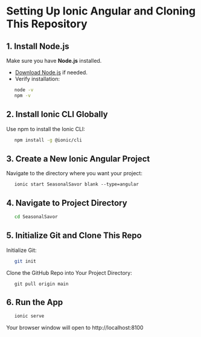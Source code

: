 # Setting Up Ionic Angular and Cloning This Repository

## 1. Install Node.js
Make sure you have **Node.js** installed.  
- [Download Node.js](https://nodejs.org/) if needed.  
- Verify installation:
```bash
   node -v
   npm -v
```

## 2. Install Ionic CLI Globally
Use npm to install the Ionic CLI:
```bash
   npm install -g @ionic/cli
```

## 3. Create a New Ionic Angular Project
Navigate to the directory where you want your project:
```cd ~/your-desired-directory
   ionic start SeasonalSavor blank --type=angular
```

## 4. Navigate to Project Directory
```bash
   cd SeasonalSavor
```

## 5. Initialize Git and Clone This Repo
Initialize Git:
```bash
   git init
```

Clone the GitHub Repo into Your Project Directory:
```git remote add origin https://github.com/TanavSureddy/SeasonalSavor.git
   git pull origin main
```

## 6. Run the App
```bash
   ionic serve
```
Your browser window will open to http://localhost:8100




